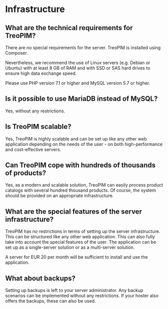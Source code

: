 # Infrastructure

## What are the technical requirements for TreoPIM?

There are no special requirements for the server. TreoPIM is installed using Composer.

Nevertheless, we recommend the use of Linux servers (e.g. Debian or Ubuntu) with at least 8 GB of RAM and with SSD or SAS hard drives to ensure high data exchange speed.

Please use PHP version 7.1 or higher and MySQL version 5.7 or higher.

 
## Is it possible to use MariaDB instead of MySQL?

Yes, without any restrictions.

  

## Is TreoPIM scalable?

Yes, TreoPIM is highly scalable and can be set up like any other web application depending on the needs of the user - on both high-performance and cost-effective servers.

  

## Can TreoPIM cope with hundreds of thousands of products?

Yes, as a modern and scalable solution, TreoPIM can easily process product catalogs with several hundred thousand products. Of course, the system should be provided on an appropriate infrastructure.

  

## What are the special features of the server infrastructure?

TreoPIM has no restrictions in terms of setting up the server infrastructure. This can be structured like any other web application. This can also fully take into account the special features of the user. The application can be set up as a single-server solution or as a multi-server solution.

A server for EUR 20 per month will be sufficient to install and use the application.

  

## What about backups?

Setting up backups is left to your server administrator. Any backup scenarios can be implemented without any restrictions. If your hoster also offers the backups, these can also be used.
